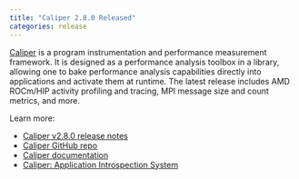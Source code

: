 ```yaml
---
title: "Caliper 2.8.0 Released"
categories: release
---
```


[Caliper](https://github.com/LLNL/Caliper) is a program instrumentation and performance measurement framework. It is designed as a performance analysis toolbox in a library, allowing one to bake performance analysis capabilities directly into applications and activate them at runtime. The latest release includes AMD ROCm/HIP activity profiling and tracing, MPI message size and count metrics, and more.

Learn more:

- [Caliper v2.8.0 release notes](https://github.com/LLNL/Caliper/releases/tag/v2.8.0)
- [Caliper GitHub repo](https://github.com/LLNL/Caliper)
- [Caliper documentation](https://llnl.github.io/Caliper/)
- [Caliper: Application Introspection System](https://computing.llnl.gov/projects/caliper)
